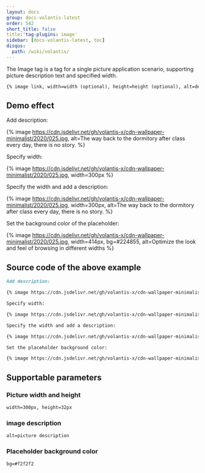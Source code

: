 ```yaml
---
layout: docs
group: docs-volantis-latest
order: 542
short_title: false
title:'tag-plugins: image'
sidebar: [docs-volantis-latest, toc]
disqus:
  path: /wiki/volantis/
---
```


The Image tag is a tag for a single picture application scenario, supporting picture description text and specified width.

```md This plugin was last updated in version <u>4.0</u>
{% image link, width=width (optional), height=height (optional), alt=description (optional), bg=placeholder color (optional) %}
```

## Demo effect

Add description:

{% image https://cdn.jsdelivr.net/gh/volantis-x/cdn-wallpaper-minimalist/2020/025.jpg, alt=The way back to the dormitory after class every day, there is no story. %}

Specify width:

{% image https://cdn.jsdelivr.net/gh/volantis-x/cdn-wallpaper-minimalist/2020/025.jpg, width=300px %}

Specify the width and add a description:

{% image https://cdn.jsdelivr.net/gh/volantis-x/cdn-wallpaper-minimalist/2020/025.jpg, width=300px, alt=The way back to the dormitory after class every day, there is no story. %}

Set the background color of the placeholder:

{% image https://cdn.jsdelivr.net/gh/volantis-x/cdn-wallpaper-minimalist/2020/025.jpg, width=414px, bg=#224855, alt=Optimize the look and feel of browsing in different widths %}



## Source code of the above example

```md example:
Add description:

{% image https://cdn.jsdelivr.net/gh/volantis-x/cdn-wallpaper-minimalist/2020/025.jpg, alt=The way back to the dormitory after class every day, there is no story. %}

Specify width:

{% image https://cdn.jsdelivr.net/gh/volantis-x/cdn-wallpaper-minimalist/2020/025.jpg, width=400px %}

Specify the width and add a description:

{% image https://cdn.jsdelivr.net/gh/volantis-x/cdn-wallpaper-minimalist/2020/025.jpg, width=400px, alt=The way back to the dormitory after class every day, there is no story. %}

Set the placeholder background color:

{% image https://cdn.jsdelivr.net/gh/volantis-x/cdn-wallpaper-minimalist/2020/025.jpg, width=400px, bg=#1D0C04, alt=Optimize the look and feel of browsing with different widths %}
```

## Supportable parameters


### Picture width and height

```md example:
width=300px, height=32px
```

### image description

```md example:
alt=picture description
```

### Placeholder background color

```md example:
bg=#f2f2f2
```